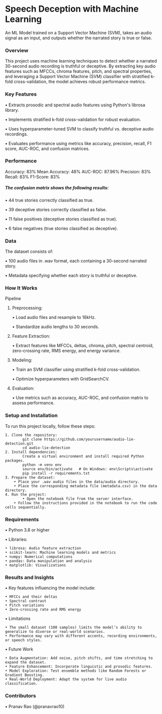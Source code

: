 # Speech Deception with Machine Learning
An ML Model trained on a Support Vector Machine (SVM), takes an audio signal as an input, and outputs whether the narrated story is true or false.

### Overview
This project uses machine learning techniques to detect whether a narrated 30-second audio recording is truthful or deceptive. By extracting key audio features such as MFCCs, chroma features, pitch, and spectral properties, and leveraging a Support Vector Machine (SVM) classifier with stratified k-fold cross-validation, the model achieves robust performance metrics.

### Key Features
• Extracts prosodic and spectral audio features using Python's librosa library.

• Implements stratified k-fold cross-validation for robust evaluation.

• Uses hyperparameter-tuned SVM to classify truthful vs. deceptive audio recordings.

• Evaluates performance using metrics like accuracy, precision, recall, F1 score, AUC-ROC, and confusion matrices.

### Performance
Accuracy:	83%
Mean Accuracy: 48%
AUC-ROC:	87.96%
Precision:	83%
Recall:	83%
F1-Score:	83%

##### The confusion matrix shows the following results:
• 44 true stories correctly classified as true.

• 39 deceptive stories correctly classified as false.

• 11 false positives (deceptive stories classified as true).

• 6 false negatives (true stories classified as deceptive).


### Data
The dataset consists of:

• 100 audio files in .wav format, each containing a 30-second narrated story.

• Metadata specifying whether each story is truthful or deceptive.


### How It Works

Pipeline

1. Preprocessing:
   
	• Load audio files and resample to 16kHz.

	• Standardize audio lengths to 30 seconds.
 
2. Feature Extraction:
    
	• Extract features like MFCCs, deltas, chroma, pitch, spectral centroid, zero-crossing rate, RMS energy, and energy variance.
 
3. Modeling:
   
   	• Train an SVM classifier using stratified k-fold cross-validation.
   
   	• Optimize hyperparameters with GridSearchCV.
 
4. Evaluation:
   
   	• Use metrics such as accuracy, AUC-ROC, and confusion matrix to assess performance.


### Setup and Installation

To run this project locally, follow these steps:

	1. Clone the repository:
         	git clone https://github.com/yourusername/audio-lie-detection.git
         	cd audio-lie-detection
  	2. Install dependencies:
        	Create a virtual environment and install required Python packages.
        	python -m venv env
        	source env/bin/activate   # On Windows: env\Scripts\activate
        	pip install -r requirements.txt
	3. Prepare the dataset:
		• Place your .wav audio files in the data/audio directory.
		• Place the corresponding metadata file (metadata.csv) in the data directory.
	4. Run the project:
	        • Open the notebook file from the server interface.
		• Follow the instructions provided in the notebook to run the code cells sequentially.


### Requirements

• Python 3.8 or higher

• Libraries:

	• librosa: Audio feature extraction
	• scikit-learn: Machine learning models and metrics
	• numpy: Numerical computations
	• pandas: Data manipulation and analysis
	• matplotlib: Visualizations


### Results and Insights

• Key features influencing the model include:

	• MFCCs and their deltas
	• Spectral contrast
	• Pitch variations
	• Zero-crossing rate and RMS energy

• Limitations

	• The small dataset (100 samples) limits the model’s ability to generalize to diverse or real-world scenarios.
	• Performance may vary with different accents, recording environments, or speech styles.

• Future Work

	• Data Augmentation: Add noise, pitch shifts, and time stretching to expand the dataset.
	• Feature Enhancement: Incorporate linguistic and prosodic features.
	• Model Exploration: Test ensemble methods like Random Forests or Gradient Boosting.
	• Real-World Deployment: Adapt the system for live audio classification.


### Contributors

• Pranav Rao (@pranavrao10)
        
